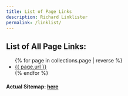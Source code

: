 ```yaml
---
title: List of Page Links
description: Richard Linklister
permalink: /linklist/
---
```

## List of All Page Links:

<ul>
  {% for page in collections.page | reverse %}
      <li><a href="{{ page.url }}">{{ page.url }}</a></li>
  {% endfor %}
</ul>

#### Actual Sitemap: [here](/sitemap.xml)
